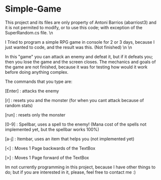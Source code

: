 # Simple-Game
This project and its files are only property of Antoni Barrios (abarriost3) and it is not permited to modify,
or to use this code; with exception of the SuperRandom.cs file. \n




I Tried to program a simple RPG game in console for 2 or 3 days, because I just wanted to code, and the result was this. (Not finished) \n \n


In this "game" you can attack an enemy and defeat it, but if it defeats you; then you lose the game and the screen closes.
The mechanics and goals of the game are not finished, because it was for testing how would it work before doing anything complex.


The commands that you type are:

[Enter] : attacks the enemy

[r] : resets you and the monster (for when you cant attack because of random stats)

[run] : resets only the monster

[0-9] : Spellbar, uses a spell to the enemy! (Mana cost of the spells not implemented yet, but the spellbar works 100%)

[a-j] : Itembar, uses an item that helps you (not implemented yet)

[<] : Moves 1 Page backwards of the TextBox

[>] : Moves 1 Page forward of the TextBox 




Im not currently programming in this project, because I have other things to do; but if you are interested in it,
please, feel free to contact me :)
